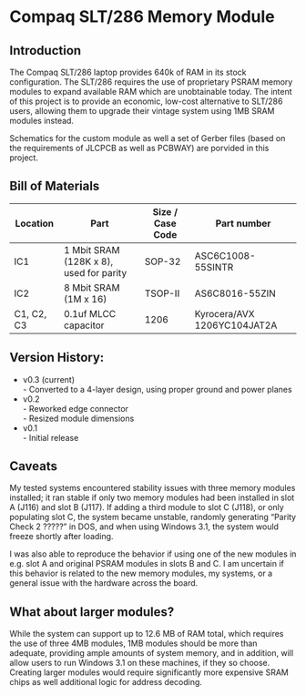 # Compaq SLT/286 Memory Module
## Introduction

The Compaq SLT/286 laptop provides 640k of RAM in its stock configuration. The SLT/286 requires the use of proprietary PSRAM memory modules to expand available RAM which are unobtainable today. The intent of this project is to provide an economic, low-cost alternative to SLT/286 users, allowing them to upgrade their vintage system using 1MB SRAM modules instead.

Schematics for the custom module as well a set of Gerber files (based on the requirements of JLCPCB as well as PCBWAY) are porvided in this project.



## Bill of Materials

| Location | Part | Size / Case Code | Part number |
| --- | --- | --- | --- |
| IC1 | 1 Mbit SRAM (128K x 8), used for parity | SOP-32 | ASC6C1008-55SINTR |
| IC2 | 8 Mbit SRAM (1M x 16)  | TSOP-II | AS6C8016-55ZIN |
| C1, C2, C3 | 0.1uf MLCC capacitor | 1206 | Kyrocera/AVX 1206YC104JAT2A |




## Version History:

*   v0.3 (current)    
    \- Converted to a 4-layer design, using proper ground and power planes
*   v0.2   
    \- Reworked edge connector  
    \- Resized module dimensions
*   v0.1    
    \- Initial release



## Caveats

My tested systems encountered stability issues with three memory modules installed; it ran stable if only two memory modules had been installed in slot A (J116) and slot B (J117). If adding a third module to slot C (J118), or only populating slot C, the system became unstable, randomly generating “Parity Check 2 ?????” in DOS, and when using Windows 3.1, the system would freeze shortly after loading.

I was also able to reproduce the behavior if using one of the new modules in e.g. slot A and original PSRAM modules in slots B and C. I am uncertain if this behavior is related to the new memory modules, my systems, or a general issue with the hardware across the board.




## What about larger modules?

While the system can support up to 12.6 MB of RAM total, which requires the use of three 4MB modules, 1MB modules should be more than adequate, providing ample amounts of system memory, and in addition, will allow users to run Windows 3.1 on these machines, if they so choose. Creating larger modules would require significantly more expensive SRAM chips as well additional logic for address decoding.
